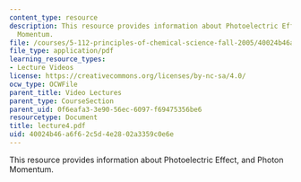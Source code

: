 ```yaml
---
content_type: resource
description: This resource provides information about Photoelectric Effect, and Photon
  Momentum.
file: /courses/5-112-principles-of-chemical-science-fall-2005/40024b46a6f62c5d4e2802a3359c0e6e_lecture4.pdf
file_type: application/pdf
learning_resource_types:
- Lecture Videos
license: https://creativecommons.org/licenses/by-nc-sa/4.0/
ocw_type: OCWFile
parent_title: Video Lectures
parent_type: CourseSection
parent_uid: 0f6eafa3-3e90-56ec-6097-f69475356be6
resourcetype: Document
title: lecture4.pdf
uid: 40024b46-a6f6-2c5d-4e28-02a3359c0e6e
---
```

This resource provides information about Photoelectric Effect, and Photon Momentum.